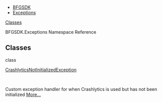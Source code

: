   - [BFGSDK](namespace_b_f_g_s_d_k.html)
  - [Exceptions](namespace_b_f_g_s_d_k_1_1_exceptions.html)

[Classes](#nested-classes)

BFGSDK.Exceptions Namespace Reference

##  Classes

class  

[CrashlyticsNotInitializedException](class_b_f_g_s_d_k_1_1_exceptions_1_1_crashlytics_not_initialized_exception.html)

 

Custom exception handler for when Crashlytics is used but has not been
initialized
[More...](class_b_f_g_s_d_k_1_1_exceptions_1_1_crashlytics_not_initialized_exception.html#details)
